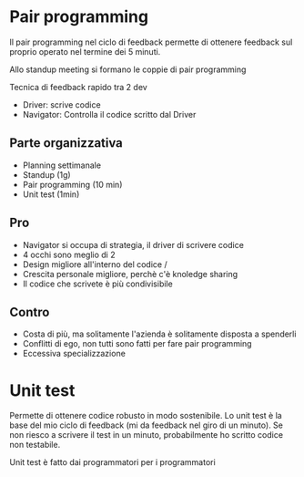 

# Pair programming

Il pair programming nel ciclo di feedback permette di ottenere feedback sul proprio operato nel termine dei 5 minuti.

Allo standup meeting si formano le coppie di pair programming

Tecnica di feedback rapido tra 2 dev

- Driver: scrive codice
- Navigator: Controlla il codice scritto dal Driver

## Parte organizzativa

- Planning settimanale
- Standup (1g)
- Pair programming (10 min)
- Unit test (1min)


## Pro
- Navigator si occupa di strategia, il driver di scrivere codice 
- 4 occhi sono meglio di 2 
- Design migliore all'interno del codice /
- Crescita personale migliore, perchè c'è knoledge sharing 
- Il codice che scrivete è più condivisibile

## Contro

- Costa di più, ma solitamente l'azienda è solitamente disposta a spenderli
- Conflitti di ego, non tutti sono fatti per fare pair programming
- Eccessiva specializzazione

# Unit test

Permette di ottenere codice robusto in modo sostenibile.
Lo unit test è la base del mio ciclo di feedback (mi da feedback nel giro di un minuto).
Se non riesco a scrivere il test in un minuto, probabilmente ho scritto codice non testabile.

Unit test è fatto dai programmatori per i programmatori
